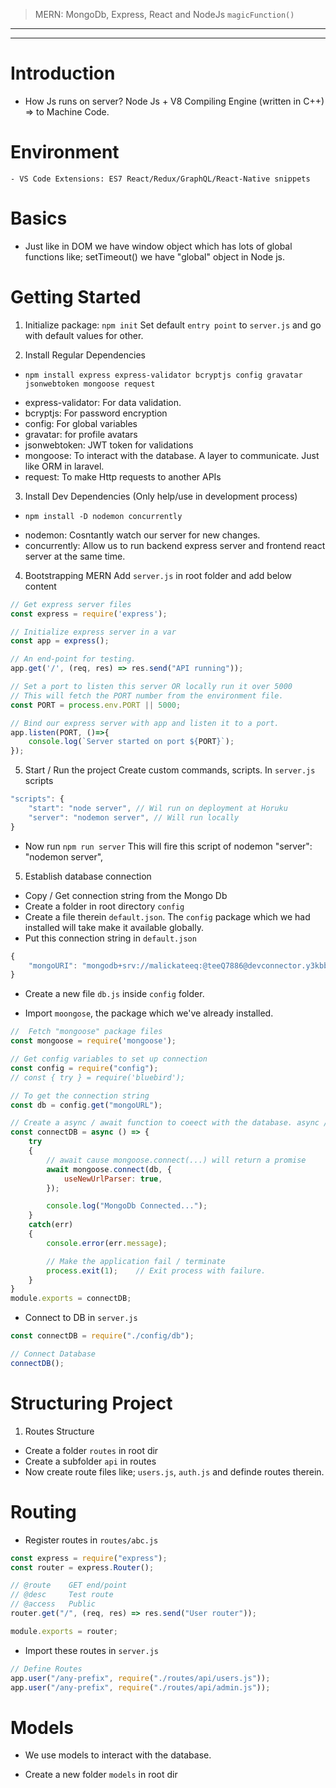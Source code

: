 > MERN: MongoDb, Express, React and NodeJs
`magicFunction()`
***
---


# Introduction

- How Js runs on server?
    Node Js + V8 Compiling Engine (written in C++) => to Machine Code.

# Environment
    - VS Code Extensions: ES7 React/Redux/GraphQL/React-Native snippets

# Basics

- Just like in DOM we have window object which has lots of global functions like; setTimeout() we have "global" object in Node js.

# Getting Started

1. Initialize package: `npm init`
Set default `entry point` to `server.js` and go with default values for other.

2. Install Regular Dependencies
- `npm install express express-validator bcryptjs config gravatar jsonwebtoken mongoose request`
* express-validator: For data validation.
* bcryptjs: For password encryption
* config: For global variables
* gravatar: for profile avatars
* jsonwebtoken: JWT token for validations
* mongoose: To interact with the database. A layer to communicate. Just like ORM in laravel.
* request: To make Http requests to another APIs

3. Install Dev Dependencies (Only help/use in development process)
- `npm install -D nodemon concurrently`
* nodemon: Cosntantly watch our server for new changes.
* concurrently: Allow us to run backend express server and frontend react server at the same time.

4. Bootstrapping MERN
Add `server.js` in root folder and add below content

```js
// Get express server files
const express = require('express');

// Initialize express server in a var
const app = express();

// An end-point for testing.
app.get('/', (req, res) => res.send("API running"));

// Set a port to listen this server OR locally run it over 5000
// This will fetch the PORT number from the environment file.
const PORT = process.env.PORT || 5000;

// Bind our express server with app and listen it to a port.
app.listen(PORT, ()=>{
    console.log(`Server started on port ${PORT}`);
});
```

5. Start / Run the project
Create custom commands, scripts. In `server.js` scripts

```js
"scripts": {
    "start": "node server", // Wil run on deployment at Horuku
    "server": "nodemon server", // Will run locally
}
```
- Now run `npm run server`  This will fire this script of nodemon "server": "nodemon server",

5. Establish database connection
- Copy / Get connection string from the Mongo Db
- Create a folder in root directory `config`
- Create a file therein `default.json`. The `config` package which we had installed will take make it available globally.
- Put this connection string in `default.json`
```js
{
    "mongoURI": "mongodb+srv://malickateeq:@teeQ7886@devconnector.y3kbb.mongodb.net/<dbname>?retryWrites=true&w=majority"
}
```
- Create a new file `db.js` inside `config` folder.
* Import `moongose`, the package which we've already installed.
```js
//  Fetch "mongoose" package files
const mongoose = require('mongoose');

// Get config variables to set up connection
const config = require("config");
// const { try } = require('bluebird');

// To get the connection string
const db = config.get("mongoURL");

// Create a async / await function to coeect with the database. async / await is the new standard to follow
const connectDB = async () => {
    try
    {
        // await cause mongoose.connect(...) will return a promise
        await mongoose.connect(db, {
            useNewUrlParser: true,
        });

        console.log("MongoDb Connected...");
    }
    catch(err)
    {
        console.error(err.message);

        // Make the application fail / terminate
        process.exit(1);    // Exit process with failure.
    }
}
module.exports = connectDB;
```
* Connect to DB in `server.js`
```js
const connectDB = require("./config/db");

// Connect Database
connectDB();

```

# Structuring Project

1. Routes Structure
* Create a folder `routes` in root dir
* Create a subfolder `api` in routes
* Now create route files like; `users.js`, `auth.js` and definde routes therein.

# Routing

* Register routes in `routes/abc.js`
```js
const express = require("express");
const router = express.Router();

// @route    GET end/point
// @desc     Test route
// @access   Public
router.get("/", (req, res) => res.send("User router"));

module.exports = router;
```

* Import these routes in `server.js`
```js
// Define Routes
app.user("/any-prefix", require("./routes/api/users.js"));
app.user("/any-prefix", require("./routes/api/admin.js"));
```

# Models
- We use models to interact with the database.
* Create a new folder `models` in root dir
